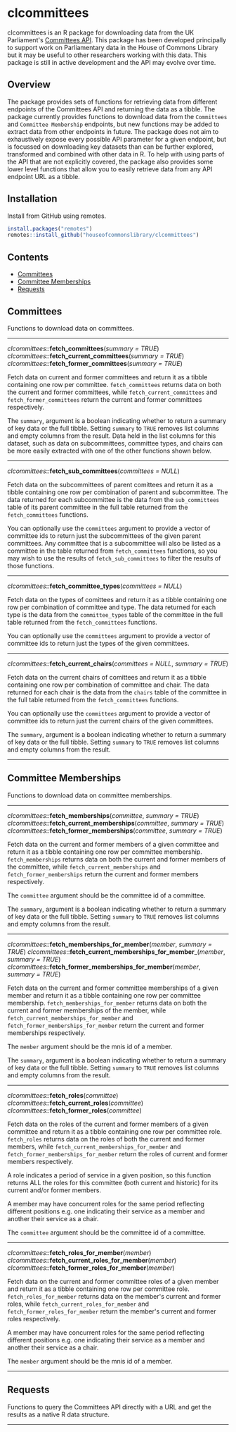 # clcommittees

clcommittees is an R package for downloading data from the UK Parliament's [Committees API](https://committees-api.parliament.uk/swagger/ui/index). This package has been developed principally to support work on Parliamentary data in the House of Commons Library but it may be useful to other researchers working with this data. This package is still in active development and the API may evolve over time.

## Overview

The package provides sets of functions for retrieving data from different endpoints of the Committees API and returning the data as a tibble. The package currently provides functions to download data from the `Committees` and `Committee Membership` endpoints, but new functions may be added to extract data from other endpoints in future. The package does not aim to exhaustively expose every possible API parameter for a given endpoint, but is focussed on downloading key datasets than can be further explored, transformed and combined with other data in R. To help with using parts of the API that are not explicitly covered, the package also provides some lower level functions that allow you to easily retrieve data from any API endpoint URL as a tibble. 

## Installation

Install from GitHub using remotes.

``` r
install.packages("remotes")
remotes::install_github("houseofcommonslibrary/clcommittees")
```

## Contents

* [Committees](https://github.com/houseofcommonslibrary/clcommittees#committees)
* [Committee Memberships](https://github.com/houseofcommonslibrary/clcommittees#committee-memberships)
* [Requests](https://github.com/houseofcommonslibrary/clcommittees#committees)


## Committees

Functions to download data on committees.

---

_clcommittees_::__fetch_committees__(_summary = TRUE_)
_clcommittees_::__fetch_current_committees__(_summary = TRUE_)
_clcommittees_::__fetch_former_committees__(_summary = TRUE_)

Fetch data on current and former committees and return it as a tibble containing one row per committee. `fetch_committees` returns data on both the current and former committees, while `fetch_current_committees` and `fetch_former_committees` return the current and former committees respectively. 

The `summary`, argument is a boolean indicating whether to return a summary of key data or the full tibble. Setting `summary` to `TRUE` removes list columns and empty columns from the result. Data held in the list columns for this dataset, such as data on subcommittees, committee types, and chairs can be more easily extracted with one of the other functions shown below.

---

_clcommittees_::__fetch_sub_committees__(_committees = NULL_)

Fetch data on the subcommittees of parent comittees and return it as a tibble containing one row per combination of parent and subcommittee. The data returned for each subcommittee is the data from the `sub_committees` table of its parent committee in the full table returned from the `fetch_committees` functions.

You can optionally use the `committees` argument to provide a vector of committee ids to return just the subcommittees of the given parent committees. Any committee that is a subcommittee will also be listed as a committee in the table returned from `fetch_committees` functions, so you may wish to use the results of `fetch_sub_committees` to filter the results of those functions.

---

_clcommittees_::__fetch_committee_types__(_committees = NULL_)

Fetch data on the types of comittees and return it as a tibble containing one row per combination of committee and type. The data returned for each type is the data from the `committee_types` table of the committee in the full table returned from the `fetch_committees` functions.

You can optionally use the `committees` argument to provide a vector of committee ids to return just the types of the given committees.

---

_clcommittees_::__fetch_current_chairs__(_committees = NULL_, _summary = TRUE_)

Fetch data on the current chairs of comittees and return it as a tibble containing one row per combination of committee and chair. The data returned for each chair is the data from the `chairs` table of the committee in the full table returned from the `fetch_committees` functions.

You can optionally use the `committees` argument to provide a vector of committee ids to return just the current chairs of the given committees.

The `summary`, argument is a boolean indicating whether to return a summary of key data or the full tibble. Setting `summary` to `TRUE` removes list columns and empty columns from the result.

---

## Committee Memberships

Functions to download data on committee memberships.

---

_clcommittees_::__fetch_memberships__(_committee_, _summary = TRUE_)
_clcommittees_::__fetch_current_memberships__(_committee_, _summary = TRUE_)
_clcommittees_::__fetch_former_memberships__(_committee_, _summary = TRUE_)

Fetch data on the current and former members of a given committee and return it as a tibble containing one row per committee membership. `fetch_memberships` returns data on both the current and former members of the committee, while `fetch_current_memberships` and `fetch_former_memberships` return the current and former members respectively. 

The `committee` argument should be the committee id of a committee.

The `summary`, argument is a boolean indicating whether to return a summary of key data or the full tibble. Setting `summary` to `TRUE` removes list columns and empty columns from the result.

---

_clcommittees_::__fetch_memberships_for_member__(_member_, _summary = TRUE_)
_clcommittees_::__fetch_current_memberships_for_member___(_member_, _summary = TRUE_)
_clcommittees_::__fetch_former_memberships_for_member__(_member_, _summary = TRUE_)

Fetch data on the current and former committee memberships of a given member and return it as a tibble containing one row per committee membership. `fetch_memberships_for_member` returns data on both the current and former memberships of the member, while `fetch_current_memberships_for_member` and `fetch_former_memberships_for_member` return the current and former memberships respectively. 

The `member` argument should be the mnis id of a member.

The `summary`, argument is a boolean indicating whether to return a summary of key data or the full tibble. Setting `summary` to `TRUE` removes list columns and empty columns from the result.

---

_clcommittees_::__fetch_roles__(_committee_)
_clcommittees_::__fetch_current_roles__(_committee_)
_clcommittees_::__fetch_former_roles__(_committee_)

Fetch data on the roles of the current and former members of a given committee and return it as a tibble containing one row per committee role. `fetch_roles` returns data on the roles of both the current and former members, while `fetch_current_memberships_for_member` and `fetch_former_memberships_for_member` return the roles of current and former members respectively. 

A role indicates a period of service in a given position, so this function returns ALL the roles for this committee (both current and historic) for its current and/or former members. 

A member may have concurrent roles for the same period reflecting different positions e.g. one indicating their service as a member and another their service as a chair.

The `committee` argument should be the committee id of a committee.

---

_clcommittees_::__fetch_roles_for_member__(_member_)
_clcommittees_::__fetch_current_roles_for_member__(_member_)
_clcommittees_::__fetch_former_roles_for_member__(_member_)

Fetch data on the current and former committee roles of a given member and return it as a tibble containing one row per committee role. `fetch_roles_for_member` returns data on the member's current and former roles, while `fetch_current_roles_for_member` and `fetch_former_roles_for_member` return the member's current and former roles respectively.

A member may have concurrent roles for the same period reflecting different positions e.g. one indicating their service as a member and another their service as a chair.

The `member` argument should be the mnis id of a member.

---

## Requests

Functions to query the Committees API directly with a URL and get the results as a native R data structure. 

---
